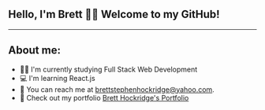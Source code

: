 ## Hello, I'm Brett 🙋‍♂️ Welcome to my GitHub!
---
## About me:

- 👨‍💻 I'm currently studying Full Stack Web Development
- 💻 I'm learning React.js 
- 📧 You can reach me at <brettstephenhockridge@yahoo.com>.
- 👀 Check out my portfolio [Brett Hockridge's Portfolio](https://brobrett.github.io/FullStack-Portfolio/)

